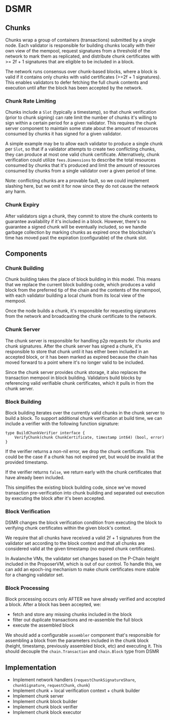 # DSMR

## Chunks

Chunks wrap a group of containers (transactions) submitted by a single node. Each validator is responsible for building chunks locally with their own view of the mempool, request signatures from a threshold of the network to mark them as replicated, and distribute chunk certificates with >= 2f + 1 signatures that are eligible to be included in a block.

The network runs consensus over chunk-based blocks, where a block is valid if it contains only chunks with valid certificates (>=2f + 1 signatures). This enables validators to defer fetching the full chunk contents and execution until after the block has been accepted by the network.

### Chunk Rate Limiting

Chunks include a `Slot` (typically a timestamp), so that chunk verification (prior to chunk signing) can rate limit the number of chunks it's willing to sign within a certain period for a given validator. This requires the chunk server component to maintain some state about the amount of resources consumed by chunks it has signed for a given validator.

A simple example may be to allow each validator to produce a single chunk per `Slot`, so that if a validator attempts to create two conflicting chunks, they can produce at most one valid chunk certificate. Alternatively, chunk verification could utilize `fees.Dimensions` to describe the total resources consumed by chunks that it's produced and limit the amount of resources consumed by chunks from a single validator over a given period of time.

Note: conflicting chunks are a provable fault, so we could implement slashing here, but we omit it for now since they do not cause the network any harm.

### Chunk Expiry

After validators sign a chunk, they commit to store the chunk contents to guarantee availability if it's included in a block. However, there's no guarantee a signed chunk will be eventually included, so we handle garbage collection by marking chunks as expired once the blockchain's time has moved past the expiration (configurable) of the chunk slot.

## Components

### Chunk Building

Chunk building takes the place of block building in this model. This means that we replace the current block building code, which produces a valid block from the preferred tip of the chain and the contents of the mempool, with each validator building a local chunk from its local view of the mempool.

Once the node builds a chunk, it's responsible for requesting signatures from the network and broadcasting the chunk certificate to the network.

### Chunk Server

The chunk server is responsible for handling p2p requests for chunks and chunk signatures. After the chunk server has signed a chunk, it's responsible to store that chunk until it has either been included in an accepted block, or it has been marked as expired because the chain has moved forward to a point where it's no longer valid to be included.

Since the chunk server provides chunk storage, it also replaces the transaction mempool in block building. Validators build blocks by referencing valid verifiable chunk certificates, which it pulls in from the chunk server.

### Block Building

Block building iterates over the currently valid chunks in the chunk server to build a block. To support additional chunk verification at build time, we can include a verifier with the following function signature:

```golang
type BuildChunkVerifier interface {
    VerifyChunk(chunk ChunkCertificate, timestamp int64) (bool, error)
}
```

If the verifier returns a non-nil error, we drop the chunk certificate. This could be the case if a chunk has not expired yet, but would be invalid at the provided timestamp.

If the verifier returns `false`, we return early with the chunk certificates that have already been included.

This simplifies the existing block building code, since we've moved transaction pre-verification into chunk building and separated out execution by executing the block after it's been accepted.

### Block Verification

DSMR changes the block verification condition from executing the block to verifying chunk certificates within the given block's context.

We require that all chunks have received a valid 2f + 1 signatures from the validator set according to the block context and that all chunks are considered valid at the given timestamp (no expired chunk certificates).

In Avalanche VMs, the validator set changes based on the P-Chain height included in the ProposerVM, which is out of our control. To handle this, we can add an epoch-ing mechanism to make chunk certificates more stable for a changing validator set.

### Block Processing

Block processing occurs only AFTER we have already verified and accepted a block. After a block has been accepted, we:

- fetch and store any missing chunks included in the block
- filter out duplicate transactions and re-assemble the full block
- execute the assembled block

We should add a configurable `assembler` component that's responsible for assembling a block from the parameters included in the chunk block (height, timestamp, previously assembled block, etc) and executing it. This should decouple the `chain.Transaction` and `chain.Block` type from DSMR

## Implementation

- Implement network handlers (`requestChunkSignatureShare`, `chunkSignature`, `requestChunk`, `chunk`)
- Implement chunk + local verification context + chunk builder
- Implement chunk server
- Implement chunk block builder
- Implement chunk block verifier
- Implement chunk block executor
